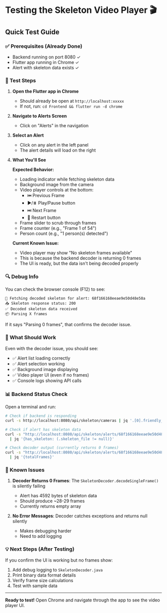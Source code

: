 # Testing the Skeleton Video Player 🎬

## Quick Test Guide

### ✅ Prerequisites (Already Done)
- Backend running on port 8080 ✓
- Flutter app running in Chrome ✓
- Alert with skeleton data exists ✓

### 🧪 Test Steps

1. **Open the Flutter app in Chrome**
   - Should already be open at `http://localhost:xxxxx`
   - If not, run: `cd Frontend && flutter run -d chrome`

2. **Navigate to Alerts Screen**
   - Click on "Alerts" in the navigation

3. **Select an Alert**
   - Click on any alert in the left panel
   - The alert details will load on the right

4. **What You'll See**

   **Expected Behavior:**
   - Loading indicator while fetching skeleton data
   - Background image from the camera
   - Video player controls at the bottom:
     - ⏮️ Previous Frame
     - ▶️/⏸️ Play/Pause button
     - ⏭️ Next Frame
     - 🔄 Restart button
   - Frame slider to scrub through frames
   - Frame counter (e.g., "Frame 1 of 54")
   - Person count (e.g., "1 person(s) detected")

   **Current Known Issue:**
   - Video player may show "No skeleton frames available" 
   - This is because the backend decoder is returning 0 frames
   - The UI is ready, but the data isn't being decoded properly

### 🔍 Debug Info

You can check the browser console (F12) to see:
```
🦴 Fetching decoded skeleton for alert: 68f166168eeae9e50d48e58a
📥 Skeleton response status: 200
✅ Decoded skeleton data received
📦 Parsing X frames
```

If it says "Parsing 0 frames", that confirms the decoder issue.

### 🎯 What Should Work

Even with the decoder issue, you should see:
- ✅ Alert list loading correctly
- ✅ Alert selection working
- ✅ Background image displaying
- ✅ Video player UI (even if no frames)
- ✅ Console logs showing API calls

### 📊 Backend Status Check

Open a terminal and run:
```bash
# Check if backend is responding
curl -s http://localhost:8080/api/skeleton/cameras | jq '.[0].friendly_name'

# Check if alert has skeleton data
curl -s "http://localhost:8080/api/skeleton/alerts/68f166168eeae9e50d48e58a" \
  | jq '{has_skeleton: (.skeleton_file != null)}'

# Check decoder output (currently returns 0 frames)
curl -s "http://localhost:8080/api/skeleton/alerts/68f166168eeae9e50d48e58a/skeleton-decoded" \
  | jq '{totalFrames}'
```

### 🐛 Known Issues

1. **Decoder Returns 0 Frames**: The `SkeletonDecoder.decodeSingleFrame()` is silently failing
   - Alert has 4592 bytes of skeleton data
   - Should produce ~28-29 frames
   - Currently returns empty array

2. **No Error Messages**: Decoder catches exceptions and returns null silently
   - Makes debugging harder
   - Need to add logging

### 💡 Next Steps (After Testing)

If you confirm the UI is working but no frames show:
1. Add debug logging to `SkeletonDecoder.java`
2. Print binary data format details
3. Verify frame size calculations
4. Test with sample data

---

**Ready to test!** Open Chrome and navigate through the app to see the video player UI.
